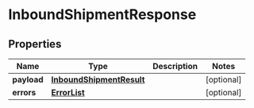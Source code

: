 # InboundShipmentResponse

## Properties
Name | Type | Description | Notes
------------ | ------------- | ------------- | -------------
**payload** | [**InboundShipmentResult**](InboundShipmentResult.md) |  |  [optional]
**errors** | [**ErrorList**](ErrorList.md) |  |  [optional]

